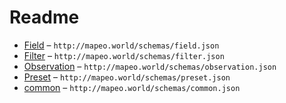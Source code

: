 # Readme

- [Field](./field.md) – `http://mapeo.world/schemas/field.json`
- [Filter](./filter.md) – `http://mapeo.world/schemas/filter.json`
- [Observation](./observation.md) – `http://mapeo.world/schemas/observation.json`
- [Preset](./preset.md) – `http://mapeo.world/schemas/preset.json`
- [common](./common.md) – `http://mapeo.world/schemas/common.json`
